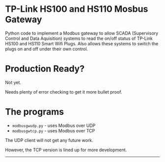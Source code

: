 # TP-Link HS100 and HS110 Mosbus Gateway

Python code to implement a Modbus gateway to allow SCADA (Supervisory
Control and Data Aquisition) systems to read the on/off status of TP-Link
HS100 and HS110 Smart Wifi Plugs.  Also allows these systems to switch
the plugs on and off under their own control.

# Production Ready?

Not yet.

Needs plenty of error checking to get it more bullet proof.

# The programs

* `modbusgwudp.py` - uses Modbus over UDP
* `modbusgwtcp.py` - uses Modbus over TCP

The UDP client will not get any future work.

However, the TCP version is lined up for more development.

-----------------
